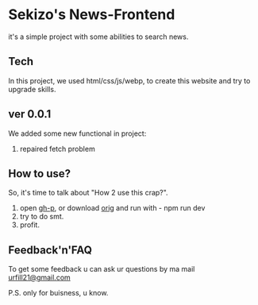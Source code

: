 # Sekizo's News-Frontend
it's a simple project with some abilities to search news.

## Tech
In this project, we used html/css/js/webp, to create this website and try to upgrade skills.

## ver 0.0.1
We added some new functional in project:
1. repaired fetch problem

## How to use?
So, it's time to talk about "How 2 use this crap?".
1. open [gh-p](https://se-ki-zo.github.io/News-Frontend/), or download [orig](https://github.com/Se-ki-zo/News-Frontend/tree/level-3) and run with - npm run dev
2. try to do smt.
3. profit.

## Feedback'n'FAQ
To get some feedback u can ask ur questions by ma mail urfill21@gmail.com

P.S. only for buisness, u know.